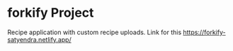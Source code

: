 # forkify Project

Recipe application with custom recipe uploads.
Link for this https://forkify-satyendra.netlify.app/
